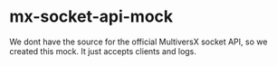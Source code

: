 # mx-socket-api-mock

We dont have the source for the official MultiversX socket API, so we created this mock. It just accepts clients and logs.
